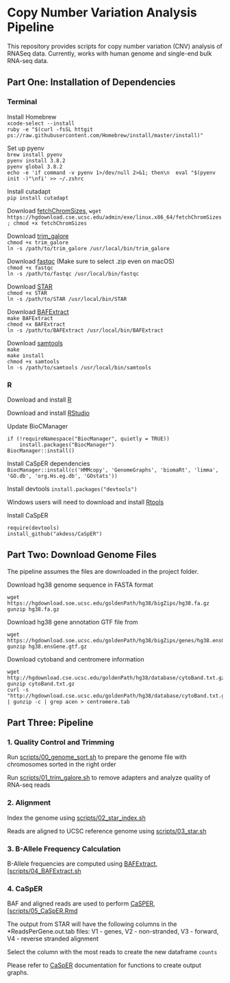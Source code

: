 # Copy Number Variation Analysis Pipeline

This repository provides scripts for copy number variation (CNV) analysis of RNASeq data. Currently, works with human genome and single-end bulk RNA-seq data.

## Part One: Installation of Dependencies

### Terminal
Install Homebrew  
`xcode-select --install`  
`ruby -e "$(curl -fsSL httgit ps://raw.githubusercontent.com/Homebrew/install/master/install)"`

Set up pyenv  
`brew install pyenv`   
`pyenv install 3.8.2`  
`pyenv global 3.8.2`  
`echo -e 'if command -v pyenv 1>/dev/null 2>&1; then\n  eval "$(pyenv init -)"\nfi' >> ~/.zshrc`

Install cutadapt  
`pip install cutadapt`  

Download [fetchChromSizes](https://hgdownload.cse.ucsc.edu/admin/exe/linux.x86_64/fetchChromSizes), `wget https://hgdownload.cse.ucsc.edu/admin/exe/linux.x86_64/fetchChromSizes; chmod +x fetchChromSizes`

Download [trim_galore](https://github.com/FelixKrueger/TrimGalore/releases)  
`chmod +x trim_galore`  
`ln -s /path/to/trim_galore /usr/local/bin/trim_galore`  

Download [fastqc](https://www.bioinformatics.babraham.ac.uk/projects/download.html#fastqc) (Make sure to select .zip even on macOS)  
`chmod +x fastqc`  
`ln -s /path/to/fastqc /usr/local/bin/fastqc`  

Download [STAR](https://github.com/alexdobin/STAR/releases)  
`chmod +x STAR`  
`ln -s /path/to/STAR /usr/local/bin/STAR`  

Download [BAFExtract](https://github.com/akdess/BAFExtract.git)  
`make BAFExtract`  
`chmod +x BAFExtract`  
`ln -s /path/to/BAFExtract /usr/local/bin/BAFExtract`  

Download [samtools](http://www.htslib.org/)  
`make`  
`make install`  
`chmod +x samtools`  
`ln -s /path/to/samtools /usr/local/bin/samtools`

### R
Download and install [R](https://cloud.r-project.org/)

Download and install [RStudio](https://rstudio.com/products/rstudio/)

Update BioCManager  

```
if (!requireNamespace("BiocManager", quietly = TRUE))
    install.packages("BiocManager")
BiocManager::install()
```

Install CaSpER dependencies  
`BiocManager::install(c('HMMcopy', 'GenomeGraphs', 'biomaRt', 'limma', 'GO.db', 'org.Hs.eg.db', 'GOstats'))`  

Install devtools
`install.packages("devtools")`  

Windows users will need to download and install [Rtools](https://cran.r-project.org/bin/windows/Rtools/)

Install CaSpER  
```
require(devtools)
install_github("akdess/CaSpER")
````

## Part Two: Download Genome Files

The pipeline assumes the files are downloaded in the project folder. 

Download hg38 genome sequence in FASTA format 

```
wget https://hgdownload.soe.ucsc.edu/goldenPath/hg38/bigZips/hg38.fa.gz
gunzip hg38.fa.gz
```

Download hg38 gene annotation GTF file from 

```
wget https://hgdownload.soe.ucsc.edu/goldenPath/hg38/bigZips/genes/hg38.ensGene.gtf.gz
gunzip hg38.ensGene.gtf.gz
```

Download cytoband and centromere information   

```
wget http://hgdownload.cse.ucsc.edu/goldenPath/hg38/database/cytoBand.txt.gz
gunzip cytoBand.txt.gz
curl -s "http://hgdownload.cse.ucsc.edu/goldenPath/hg38/database/cytoBand.txt.gz" | gunzip -c | grep acen > centromere.tab
```

## Part Three: Pipeline

### 1. Quality Control and Trimming

Run [scripts/00_genome_sort.sh](scripts/00_genome_sort.sh) to prepare the genome file with chromosomes sorted in the right order

Run [scripts/01_trim_galore.sh](scripts/01_trim_galore.sh) to remove adapters and analyze quality of RNA-seq reads

### 2. Alignment

Index the genome using [scripts/02_star_index.sh](scripts/02_star_index.sh)

Reads are aligned to UCSC reference genome using [scripts/03_star.sh](scripts/03_star.sh)

### 3. B-Allele Frequency Calculation

B-Allele frequencies are computed using [BAFExtract](https://github.com/akdess/BAFEXtract), [[scripts/04_BAFExtract.sh]([scripts/04_BAFExtract.sh)

### 4. CaSpER

BAF and aligned reads are used to perform [CaSPER](https://github.com/akdess/CaSPER), [[scripts/05_CaSpER.Rmd]([scripts/05_CaSpER.Rmd)

The output from STAR will have the following columns in the *ReadsPerGene.out.tab files:
V1 - genes, V2 - non-stranded, V3 - forward, V4 - reverse stranded alignment

Select the column with the most reads to create the new dataframe `counts`

Please refer to [CaSpER](https://rpubs.com/akdes/578955) documentation for functions to create output graphs.

